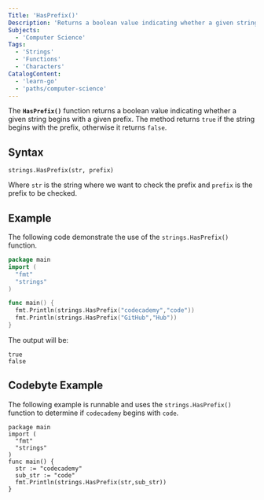 ```yaml
---
Title: 'HasPrefix()'
Description: 'Returns a boolean value indicating whether a given string begins with a given prefix.'
Subjects:
  - 'Computer Science'
Tags:
  - 'Strings'
  - 'Functions'
  - 'Characters'
CatalogContent:
  - 'learn-go'
  - 'paths/computer-science'
---
```


The **`HasPrefix()`** function returns a boolean value indicating whether a given string begins with a given prefix. The method returns `true` if the string begins with the prefix, otherwise it returns `false`.

## Syntax

```pseudo
strings.HasPrefix(str, prefix)
```

Where `str` is the string where we want to check the prefix and `prefix` is the prefix to be checked.

## Example

The following code demonstrate the use of the `strings.HasPrefix()` function.

```go
package main
import (
  "fmt"
  "strings"
)

func main() {
  fmt.Println(strings.HasPrefix("codecademy","code"))
  fmt.Println(strings.HasPrefix("GitHub","Hub"))
}
```

The output will be:

```shell
true
false
```

## Codebyte Example

The following example is runnable and uses the `strings.HasPrefix()` function to determine if `codecademy` begins with `code`.

```codebyte/golang
package main
import (
  "fmt"
  "strings"
)
func main() {
  str := "codecademy"
  sub_str := "code"
  fmt.Println(strings.HasPrefix(str,sub_str))
}
```

